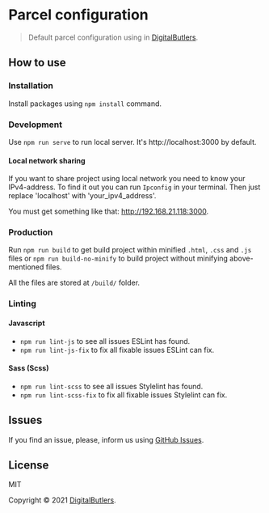 # Parcel configuration
> Default parcel configuration using in [DigitalButlers](https://digitalbutlers.me/).

## How to use

### Installation
Install packages using `npm install` command.

### Development
Use `npm run serve` to run local server. It's http://localhost:3000 by default.

#### Local network sharing
If you want to share project using local network you need to know your IPv4-address.
To find it out you can run `Ipconfig` in your terminal.
Then just replace 'localhost' with 'your_ipv4_address'.

You must get something like that: http://192.168.21.118:3000.

### Production
Run `npm run build` to get build project within minified `.html`, `.css` and `.js` files or
`npm run build-no-minify` to build project without minifying above-mentioned files.

All the files are stored at `/build/` folder.

### Linting

#### Javascript
- `npm run lint-js` to see all issues ESLint has found.
- `npm run lint-js-fix` to fix all fixable issues ESLint can fix.

#### Sass (Scss)
- `npm run lint-scss` to see all issues Stylelint has found.
- `npm run lint-scss-fix` to fix all fixable issues Stylelint can fix.

## Issues
If you find an issue, please, inform us using [GitHub Issues](https://github.com/digitalbutlers/default-parcel/issues).

## License
MIT

Copyright © 2021 [DigitalButlers](https://digitalbutlers.me/).
